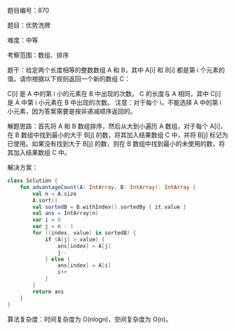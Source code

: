 题目编号：870

题目：优势洗牌

难度：中等

考察范围：数组、排序

题干：给定两个长度相等的整数数组 A 和 B，其中 A[i] 和 B[i] 都是第 i 个元素的值。请你根据以下规则返回一个新的数组 C：

C[i] 是 A 中的第 i 小的元素在 B 中出现的次数。
C 的长度与 A 相同，其中 C[i] 是 A 中第 i 小元素在 B 中出现的次数。
注意：对于每个 i，不能选择 A 中的第 i 小元素，因为答案需要是按非递减顺序返回的。

解题思路：首先将 A 和 B 数组排序，然后从大到小遍历 A 数组，对于每个 A[i]，在 B 数组中找到最小的大于 B[j] 的数，将其加入结果数组 C 中，并将 B[j] 标记为已使用。如果没有找到大于 B[j] 的数，则在 B 数组中找到最小的未使用的数，将其加入结果数组 C 中。

解决方案：

```kotlin
class Solution {
    fun advantageCount(A: IntArray, B: IntArray): IntArray {
        val n = A.size
        A.sort()
        val sortedB = B.withIndex().sortedBy { it.value }
        val ans = IntArray(n)
        var i = 0
        var j = n - 1
        for ((index, value) in sortedB) {
            if (A[j] > value) {
                ans[index] = A[j]
                j--
            } else {
                ans[index] = A[i]
                i++
            }
        }
        return ans
    }
}
```

算法复杂度：时间复杂度为 O(nlogn)，空间复杂度为 O(n)。
